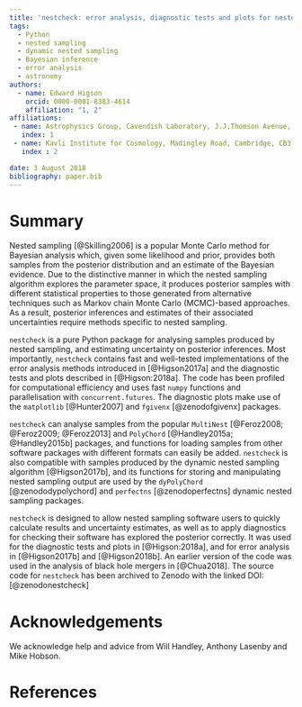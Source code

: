 ```yaml
---
title: 'nestcheck: error analysis, diagnostic tests and plots for nested sampling calculations'
tags:
  - Python
  - nested sampling
  - dynamic nested sampling
  - Bayesian inference
  - error analysis
  - astronomy
authors:
  - name: Edward Higson
    orcid: 0000-0001-8383-4614
    affiliation: "1, 2"
affiliations:
 - name: Astrophysics Group, Cavendish Laboratory, J.J.Thomson Avenue, Cambridge, CB3 0HE, UK
   index: 1
 - name: Kavli Institute for Cosmology, Madingley Road, Cambridge, CB3 0HA, UK
   index : 2

date: 3 August 2018
bibliography: paper.bib
---
```


# Summary

Nested sampling [@Skilling2006] is a popular Monte Carlo method for Bayesian analysis which, given some likelihood and prior, provides both samples from the posterior distribution and an estimate of the Bayesian evidence.
Due to the distinctive manner in which the nested sampling algorithm explores the parameter space, it produces posterior samples with different statistical properties to those generated from alternative techniques such as Markov chain Monte Carlo (MCMC)-based approaches.
As a result, posterior inferences and estimates of their associated uncertainties require methods specific to nested sampling.

``nestcheck`` is a pure Python package for analysing samples produced by nested sampling, and estimating uncertainty on posterior inferences.
Most importantly, ``nestcheck`` contains fast and well-tested implementations of the error analysis methods introduced in [@Higson2017a] and the diagnostic tests and plots described in [@Higson:2018a].
The code has been profiled for computational efficiency and uses fast ``numpy`` functions and parallelisation with ``concurrent.futures``.
The diagnostic plots make use of the ``matplotlib`` [@Hunter2007] and ``fgivenx`` [@zenodofgivenx] packages.

``nestcheck`` can analyse samples from the popular ``MultiNest`` [@Feroz2008; @Feroz2009; @Feroz2013] and ``PolyChord`` [@Handley2015a; @Handley2015b] packages, and functions for loading samples from other software packages with different formats can easily be added.
``nestcheck`` is also compatible with samples produced by the dynamic nested sampling algorithm [@Higson2017b], and its functions for storing and manipulating nested sampling output are used by the ``dyPolyChord`` [@zenododypolychord] and ``perfectns`` [@zenodoperfectns] dynamic nested sampling packages.

``nestcheck`` is designed to allow nested sampling software users to quickly calculate results and uncertainty estimates, as well as to apply diagnostics for checking their software has explored the posterior correctly.
It was used for the diagnostic tests and plots in [@Higson:2018a], and for error analysis in [@Higson2017b] and [@Higson2018b].
An earlier version of the code was used in the analysis of black hole mergers in [@Chua2018].
The source code for ``nestcheck`` has been archived to Zenodo with the linked DOI: [@zenodonestcheck]

# Acknowledgements

We acknowledge help and advice from Will Handley, Anthony Lasenby and Mike Hobson.

# References
